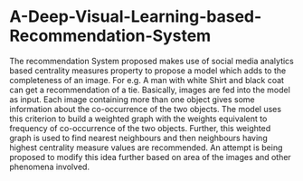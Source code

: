 # A-Deep-Visual-Learning-based-Recommendation-System
The recommendation System proposed makes use of social media analytics based centrality measures property to propose a model which adds to the completeness of an image. For e.g. A man with white Shirt and black coat can get a recommendation of a tie. Basically, images are fed into the model as input. Each image containing more than one object gives some information about the co-occurrence of the two objects. The model uses this criterion to build a weighted graph with the weights equivalent to frequency of co-occurrence of the two objects. Further, this weighted graph is used to find nearest neighbours and then neighbours having highest centrality measure values are recommended. An attempt is being proposed to modify this idea further based on area of the images and other phenomena involved. 
